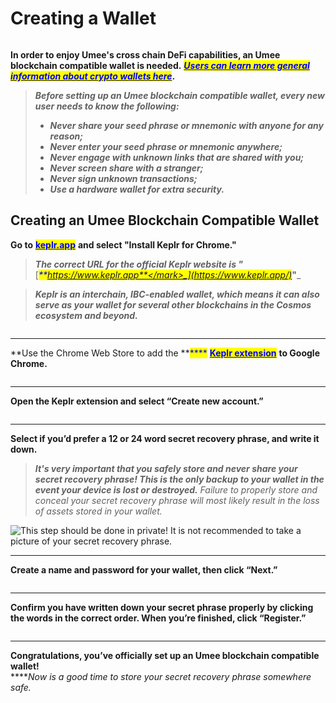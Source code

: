 # Creating a Wallet

![]()

**In order to enjoy Umee's cross chain DeFi capabilities, an Umee blockchain compatible wallet is needed.** [_<mark style="color:blue;">**Users can learn more general information about crypto wallets here**</mark>_]()**.**

> _**Before setting up an Umee blockchain compatible wallet, every new user needs to know the following:**_ <a href="#c8b5" id="c8b5"></a>
>
> * _**Never share your seed phrase or mnemonic with anyone for any reason;**_
> * _**Never enter your seed phrase or mnemonic anywhere;**_
> * _**Never engage with unknown links that are shared with you;**_
> * _**Never screen share with a stranger;**_
> * _**Never sign unknown transactions;**_
> * _**Use a hardware wallet for extra security.**_

## Creating an Umee Blockchain Compatible Wallet

**Go to** [<mark style="color:blue;">**keplr.app**</mark>](https://www.keplr.app/) **and select "Install Keplr for Chrome."**

> _**The correct URL for the official Keplr website is "**_[_<mark style="color:blue;">**https://www.keplr.app**</mark>_](https://www.keplr.app/)_**"**_

> _**Keplr is an interchain, IBC-enabled wallet, which means it can also serve as your wallet for several other blockchains in the Cosmos ecosystem and beyond.**_

![]()

****

**Use the Chrome Web Store to add the **<mark style="color:blue;">****</mark> [<mark style="color:blue;">**Keplr extension**</mark>]() **to Google Chrome.**

![]()

****

**Open the Keplr extension and select “Create new account.”**

![]()

****

**Select if you’d prefer a 12 or 24 word secret recovery phrase, and write it down.**

> _**It's very important that you safely store and never share your secret recovery phrase! This is the only backup to your wallet in the event your device is lost or destroyed.** Failure to properly store and conceal your secret recovery phrase will most likely result in the loss of assets stored in your wallet._

![This step should be done in private! It is not recommended to take a picture of your secret recovery phrase.]()

****

**Create a name and password for your wallet, then click “Next.”**

![]()

****

**Confirm you have written down your secret phrase properly by clicking the words in the correct order. When you’re finished, click “Register.”**

![]()

****

**Congratulations, you’ve officially set up an Umee blockchain compatible wallet!** \
****_Now is a good time to store your secret recovery phrase somewhere safe._
